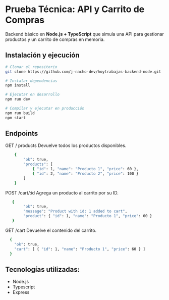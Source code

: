 # Prueba Técnica: API y Carrito de Compras

Backend básico en **Node.js + TypeScript** que simula una API para gestionar productos y un carrito de compras en memoria.  


## Instalación y ejecución

```bash
# Clonar el repositorio
git clone https://github.com/j-nacho-dev/hoytrabajas-backend-node.git

# Instalar dependencias
npm install

# Ejecutar en desarrollo
npm run dev

# Compilar y ejecutar en producción
npm run build
npm start


```

## Endpoints

GET / products
Devuelve todos los productos disponibles.

```bash
    {
        "ok": true,
        "products": [ 
            { "id": 1, "name": "Producto 1", "price": 60 },
            { "id": 2, "name": "Producto 2", "price": 100 } 
        ]
    }
```



POST /cart/:id
Agrega un producto al carrito por su ID.
```bash
   {
        "ok": true,
        "message": "Product with id: 1 added to cart",
        "product": { "id": 1, "name": "Producto 1", "price": 60 }
   }
```

GET /cart
Devuelve el contenido del carrito.
```bash
  {
    "ok": true,
    "cart": [ { "id": 1, "name": "Producto 1", "price": 60 } ]
  }
```


## Tecnologías utilizadas:
- Node.js
- Typescript
- Express